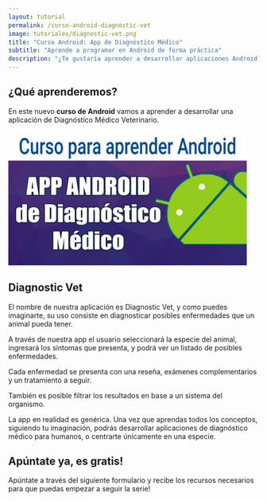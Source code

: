 ```yaml
---
layout: tutorial
permalink: /curso-android-diagnostic-vet
image: tutoriales/diagnostic-vet.png
title: "Curso Android: App de Diagnóstico Médico"
subtitle: "Aprende a programar en Android de forma práctica"
description: "¿Te gustaría aprender a desarrollar aplicaciones Android? Accede al curso ahora mismo, es gratis!"
---
```


## ¿Qué aprenderemos?
En este nuevo **curso de Android** vamos a aprender a desarrollar una aplicación de Diagnóstico Médico Veterinario.

<div class="text-center">
  <img src="/images/tutoriales/diagnostic-vet.png" alt="App Android Diagnostic Vet" class="img-responsive" width="480">
</div>

## Diagnostic Vet
El nombre de nuestra aplicación es Diagnostic Vet, y como puedes imaginarte, su uso consiste en diagnosticar posibles enfermedades que un animal pueda tener.

A través de nuestra app el usuario seleccionará la especie del animal, ingresará los síntomas que presenta, y podrá ver un listado de posibles enfermedades.

Cada enfermedad se presenta con una reseña, exámenes complementarios y un tratamiento a seguir.

También es posible filtrar los resultados en base a un sistema del organismo.

La app en realidad es genérica. Una vez que aprendas todos los conceptos, siguiendo tu imaginación, podrás desarrollar aplicaciones de diagnóstico médico para humanos, o centrarte únicamente en una especie.

## Apúntate ya, es gratis!

Apúntate a través del siguiente formulario y recibe los recursos necesarios para que puedas empezar a seguir la serie!

<script async id="_ck_176364" src="https://forms.convertkit.com/176364?v=6"></script>
